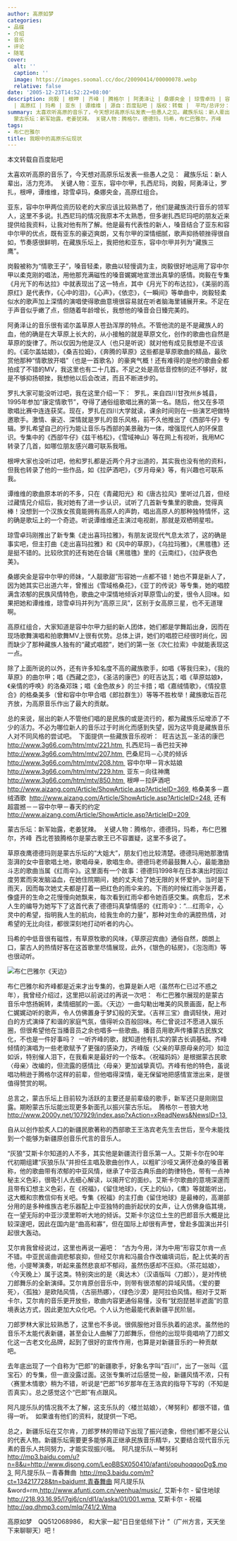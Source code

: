 ```yaml
---
author: 高原如梦
categories:
- 品碟
- 介绍
- 音乐
- 评论
- 随笔
cover:
  alt: ''
  caption: ''
  image: https://images.soomal.cc/doc/20090414/00000078.webp
  relative: false
date: '2005-12-23T14:52:22+08:00'
description: 岗毅 | 根呷 | 齐峰 | 腾格尔 | 阿勇泽让 | 桑娜央金 | 琼雪卓玛 | 容中尔甲 | 高原乐坛 | 罗扎 | 扎西尼玛 | 德德玛
  | 高原红 | 玛希 | 亚东 | 谭维维 | 源自：百度贴吧 | 版权：转载 |  平均/总评分：10.00/20
summary: 太喜欢听高原的音乐了，今天想对高原乐坛发表一些愚人之见。藏族乐坛：新人辈出，活力充沛。关键人物：亚东，容中尔甲，扎西尼玛，岗毅，阿勇泽让，罗扎，根呷，谭维维，琼雪卓玛，桑娜央金，高原红组合。
  蒙古乐坛：新军始露，老姜犹辣。 关键人物：腾格尔，德德玛，玛希，布仁巴雅尔，齐峰
tags:
- 布仁巴雅尔
title: 我眼中的高原乐坛现状
---
```


本文转载自百度贴吧

太喜欢听高原的音乐了，今天想对高原乐坛发表一些愚人之见： 
藏族乐坛：新人辈出，活力充沛。 
关键人物：亚东，容中尔甲，扎西尼玛，岗毅，阿勇泽让，罗扎，根呷，谭维维，琼雪卓玛，桑娜央金，高原红组合。 

亚东，容中尔甲两位资历较老的大家应该比较熟悉了，他们是藏族流行音乐的领军人，这里不多说。扎西尼玛的情况我原本不太熟悉，但多谢扎西尼玛吧的朋友近来提供给我资料，让我对他有所了解。他是最有代表性的新人，嗓音结合了亚东和容中尔甲的优点，既有亚东的豪迈爽朗，又有尔甲的深情细腻，歌声抑扬顿挫得很自如，节奏感很鲜明，在藏族乐坛上，我把他和亚东，容中尔甲并列为“藏族三鹰”。 

岗毅被称为“情歌王子”，嗓音轻柔，歌曲以轻慢调为主，岗毅很好地运用了容中尔甲以柔克刚的唱法，用他那充满磁性的嗓音娓娓地宣泄出真挚的感情。岗毅在专集《月光下的布达拉》中就表现出了这一特点，其中《月光下的布达拉》，《美丽的高原红》是代表作，《心中的泪》，《心声》，《依恋》，《一瞬间》等单曲中，岗毅轻柔似水的歌声加上深情的演唱使得歌曲意境很容易就在听者脑海里铺展开来。不足在于声音似乎嫩了点，但随着年龄增长，我想他的嗓音会日臻完美的。 

阿勇泽让的音乐很有诺尔盖草原人苍劲浑厚的特点。不管他流的是不是藏族人的血，他的确是在大草原上长大的，从小接触的就是草原文化，创作的歌曲也自然是草原的旋律了。所以仅因为他是汉人（也只是听说）就对他有成见我想是不应该的。《诺尔盖姑娘》，《桑吉拉姆》，《奔腾的草原》这些都是草原歌曲的精品，最欣赏他那种“情歌放开唱”（也是一首歌名）的豪爽气概！还有难得的是他的歌曲全都拍成了不错的MV，我这里也有二十几首。不足之处是高低音控制的还不够好，就是不够抑扬顿挫，我想他以后会改进，而且不断进步的。 

罗扎大家可能没听过吧，我在这里介绍一下： 
罗扎，来自四川甘孜州乡城县，1995年参加“康定情歌节”，夺得了通俗组歌唱比赛的第一名。随后，他又在多项歌唱比赛中连连获奖。现在，罗扎在四川大学就读，课余时间则在一些演艺吧做特邀歌手。激情、豪迈、深情就是罗扎的音乐风格，前不久他推出了《西部牛仔》专辑。罗扎希望自己的行为能让音乐与西部的美景融为一体，增强现代人的环保意识。专集中的《西部牛仔》《兹干格松》，《雪域神山》等在网上有视听，我用MC转录了几首，如哪位朋友感兴趣可联系我哦。 

根呷大家也没听过吧，他和罗扎都是近两个月才出道的，其实我也没有他的资料，但我也转录了他的一些作品，如《拉萨酒吧》，《岁月母亲》等，有兴趣也可联系我。 

谭维维的歌曲原本听的不多，只在《青藏阳光》和《唐古拉风》里听过几首，但经过藏情兄介绍后，我对她有了进一步认识，试听了几首新专集里的歌曲，觉得真棒！没想到一个汉族女孩竟能拥有高原人的声韵，唱出高原人的那种独特情怀，这的确是歌坛上的一个奇迹。听说谭维维还主演过电视剧，那就是双栖明星啦。 

琼雪卓玛刚推出了新专集《走出喜玛拉雅》，有朋友说现代气息太浓了，这的确是事实吧，但主打曲《走出喜玛拉雅》和《风中的草原》，《乌拉玛雅》，《黑氆氇》还是挺不错的。比较欣赏的还有她在合辑《黑氆氇》里的《云南红》，《拉萨夜色美》。 

桑娜央金是容中尔甲的师妹，“人靓歌甜”形容她一点都不错！她也不算是新人了，因为她其实已出道六年，曾推出《雪域格桑花》，《亚丁的传说》等专集，她的唱腔满含浓郁的民族风情特色，歌曲之中深情地倾诉对草原雪山的爱，很令人回味。如果把她和谭维维，琼雪卓玛并列为“高原三凤”，区别于女高原三星，也不无道理啊。 

高原红组合，大家知道是容中尔甲力挺的新人团体，她们都是学舞蹈出身，因而在现场歌舞演唱和拍歌舞MV上很有优势。总体上讲，她们的唱腔已经很时尚化，因而缺少了那种藏族人独有的“藏式唱腔”，她们的第一张《次仁拉索》中就能表现这一点。 

除了上面所说的以外，还有许多知名度不高的藏族歌手，如唱《等我归来》，《我的草原》的曲尔甲；唱《西藏之恋》，《圣洁的康巴》的旺吉达瓦；唱《草原姑娘》，《亲情的呼唤》的洛桑邓珠；唱《金色故乡》的兰卡措；唱《嘉绒情歌》，《情投意合》的格桑美多（曾和容中尔甲合唱《郎拉群生》）等等不胜枚举！藏族歌坛百花齐放，为高原音乐作出了最大的贡献。 

总的来说，层出的新人不管他们唱的是民族的或是流行的，都为藏族乐坛增添了不少的活力。不必为哪位新人的音乐过于时尚化而感到失望，因为这毕竟是藏族音乐人对不同风格的尝试吧。 
下面提供一些藏族音乐视听： 
旺吉达瓦－圣洁的康巴 
http://www.3g66.com/htm/mtv/221.htm 
扎西尼玛－香巴拉天神 
http://www.3g66.com/htm/mtv/207.htm 
巴桑尼玛－心灵的倾诉 
http://www.3g66.com/htm/mtv/208.htm 
容中尔甲－背水姑娘 
http://www.3g66.com/htm/mtv/229.htm 
亚东－向往神鹰 
http://www.3g66.com/htm/mtv/850.htm 
根呷－拉萨酒吧 
http://www.aizang.com/Article/ShowArticle.asp?ArticleID=369 
格桑美多－嘉绒酒歌 
http://www.aizang.com/Article/ShowArticle.asp?ArticleID=248 
还有超震撼－－容中尔甲－春天的约定 
http://www.aizang.com/Article/ShowArticle.asp?ArticleID=209 

蒙古乐坛：新军始露，老姜犹辣。 
关键人物：腾格尔，德德玛，玛希，布仁巴雅尔，齐峰 
西北苍狼腾格尔是蒙古歌王已不容置疑，这里不多说了。 

草原夜鹰德德玛则是蒙古乐坛的“大姐大”，朋友们也比较清楚。德德玛用她那激情澎湃的女中音歌唱土地，歌唱母亲，歌唱生命。德德玛老师最鼓舞人心，最能激励斗志的歌曲当属《红雨伞》。这里面有一个故事：德德玛1998年在日本演出时因过度劳累而突发脑溢血，在她住院期间，她的丈夫给了她无限的关怀爱护。当时是下雨天，因而每次她丈夫都是打着一把红色的雨伞来的。下雨的时候红雨伞张开着，像盛开的生命之花慢慢向她飘来，每次看到红雨伞都令她百感交集。病愈后，艺术人生的编导为她写下了这首代表了德德玛真挚情感的《红雨伞》：“….红雨伞，心灵中的希望，指明我人生的航向，给我生命的力量”，那种对生命的满腔热情，对希望的无比向往，都很深刻地打动听者的内心。 

玛希的中低音很有磁性，有草原牧歌的风味，《草原迎宾曲》通俗自然，朗朗上口，蒙古人的热情好客在这首歌里尽情展现，此外，《银色的毡房》，《泡泡雨》等也很动听。

![布仁巴雅尔《天边》](https://images.soomal.cc/doc/20090414/00000073.webp)



布仁巴雅尔和齐峰都是近来才出专集的，也算是新人吧（虽然布仁已过不惑之年），我曾经介绍过，这里把以前说过的再说一次吧： 
布仁巴雅尔展现的是蒙古音乐中悠扬婉转，柔情细腻的一面。〈天边〉一曲勾勒出唯美的风景画面，配上布仁娓娓动听的歌声，令人仿佛置身于梦幻般的天堂。〈吉祥三宝〉曲调轻快，用对白的方式演绎了和谐的家庭气氛，值得听众百般回味。布仁曾说过不愿进入娱乐圈，但很希望他在当播音员之余也唱多一些歌曲。播音员用歌声传播蒙古民族文化，不也是一件好事吗？ 
 一听齐峰的歌，就知道他有扎实的蒙古长调基础。齐峰倾情的演唱为一些老歌赋予了更强的感染力，齐峰版〈父亲的草原母亲的河〉如泣如诉，特别催人泪下，在我看来是最好的一个版本。〈祝福妈妈〉是根据蒙古民歌〈母亲〉改编的，但流露的感情比〈母亲〉更加诚挚真切。齐峰有他的特色，虽说唱功稍逊于腾格尔这样的前辈，但他唱得深情，毫无保留地把感情宣泄出来，是很值得赞赏的啊。 

总言之，蒙古乐坛上目前较为活跃的主要还是前辈级的歌手，新军还只是刚刚显露。期盼蒙古乐坛能出现更多新面孔以振兴蒙古乐坛。 
腾格尔－苍狼大地 
http://www.2000y.net/107929/index.asp?xAction=xReadNews&NewsID=13 

自从以创作脍炙人口的新疆民歌著称的西部歌王王洛宾老先生去世后，至今未能找到一个能够为新疆原创音乐代言的音乐人。 

“灰狼“艾斯卡尔知道的人不多，其实他是新疆流行音乐第一人。艾斯卡尔在90年代初期组建“灰狼乐队”并担任主唱及歌曲创作人，以粗旷沙哑又满怀沧桑的嗓音著称，他的歌曲带有浓郁的中亚风情，继承了中亚古典乐曲的韵律特色，带有一点神秘主义色彩，很吸引人去细心解读，以揭开它的面纱。艾斯卡尔歌曲的意境深邃而且带有幻想主义色彩，在《祝福》，《留住地球》，《天上的仙》，《鹰》等就能听出，这大概和宗教信仰有关吧。专集《祝福》的主打曲《留住地球》是最棒的，高潮部分用的是多种维族古老乐器配上中亚独特的曲折起伏的女声，让人仿佛身临其境，在一望无际的中亚沙漠里聆听大地的倾诉。艾斯卡尔这位土生的巴郎音乐大概是比较深邃吧，因此在国内是“曲高和寡”，但在国际上却很有声誉，曾赴多国演出并引起很大轰动。 

艾尔肯我曾经说过，这里也再说一遍吧： 
“古为今用，洋为中用”形容艾尔肯一点不错。中亚民谣曲调悲郁哀抑，但经艾尔肯和冯晨合作改编填词后，配上优美的吉他，小提琴演奏，听起来虽然悲哀却不郁闷，虽然伤感却不压抑。〈茶花姑娘〉，〈今天晚上〉属于这类。特别突出的是〈奥达木〉（汉语版叫〈刀郎〉），是对传统刀郎舞乐的全新演绎。艾尔肯原创音乐中，则带有很浓郁的异域风情。〈爱的要死〉，〈孤独〉是欧陆风情，〈古丽热娜〉，〈绿色沙漠〉是阿拉伯风情。相对于艾斯卡尔，艾尔肯的音乐更开放些，歌曲内容更通俗易懂，没有“犹抱琵琶半遮面”的意境表达方式，因此更加大众化吧。个人认为他最能代表新疆平民阶层。 

刀郎罗林大家比较熟悉了，这里也不多说。很佩服他对音乐执着的追求。虽然他的音乐不太能代表新疆，甚至会让人曲解了刀郎舞乐，但他的出现毕竟唱响了刀郎文化这一古老文化品牌，起到了很好的宣传作用，也算是对新疆音乐的一种贡献吧。 

去年底出现了一个自称为“巴郎”的新疆歌手，好象名字叫“百川”，出了一张叫〈蓝宝石〉的专集，但一直没露过面。这张专集听过后感觉一般，新疆风情不浓，只有〈赛里木情歌〉稍为不错，听说是“巴郎”16岁那年在王洛宾的指导下写的（不知是否真实）。总之感觉这个“巴郎”有点跟风。 

阿凡提乐队的情况我不太了解，这支乐队的〈楼兰姑娘〉，〈琴努利〉都很不错，值得一听。 
如果谁有他们的资料，就提供一下吧。 

总之，新疆乐坛在艾尔肯，刀郎罗林的带动下出现了振兴迹象，但他们都不是公认的代表人物。新疆乐坛需要更多能够真正继承民族音乐精华，又要结合现代音乐元素的音乐人共同努力，才能实现振兴哦。 
阿凡提乐队－琴努利 
http://mp3.baidu.com/u?n=8&u=http://www.djsong.com/LeoBBSX050410/afanti/opuhoqqooDg$.mp3 
阿凡提乐队－青春舞曲 
http://mp3.baidu.com/m?ct=134217728&tn=baidumt,青春舞曲 阿凡提乐队&word=rm,http://www.afunti.com.cn/wenhua/music/  
艾斯卡尔 - 留住地球 
http://218.93.16.95/l7gj6/cn/dl1/a/aska/01/001.wma 
艾斯卡尔 - 祝福 
http://qq.dhmp3.com/mlq/741/2.Wma

高原如梦　QQ512068986，   和大家一起“日日坐低倾下计   ”（广州方言，天天坐下来聊聊天）吧！